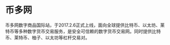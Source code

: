 # 

# 币多网

币多网数字商品国际站，于2017.2.6正式上线，面向全球提供比特币、以太坊、莱特币等多种数字货币交易服务，是安全可信赖的数字货币交易网。同时提供比特币、莱特币、柚子、以太坊等杠杆交易对。


